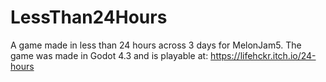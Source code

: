 # LessThan24Hours

A game made in less than 24 hours across 3 days for MelonJam5.
The game was made in Godot 4.3 and is playable at: https://lifehckr.itch.io/24-hours
